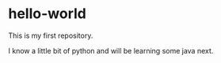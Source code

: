 # hello-world
This is my first repository.

I know a little bit of python and will be learning some java next.
